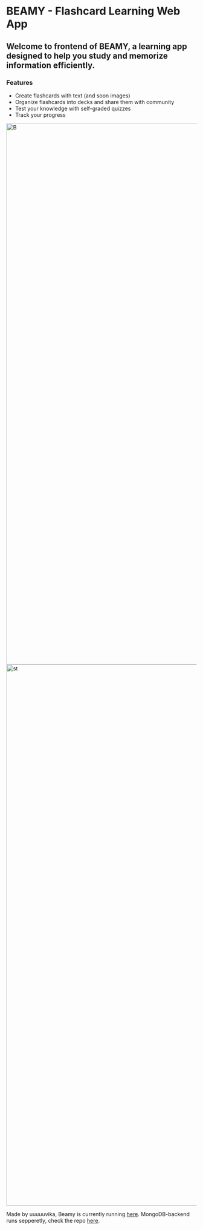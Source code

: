 # BEAMY - Flashcard Learning Web App

## Welcome to frontend of BEAMY, a learning app designed to help you study and memorize information efficiently.

### Features
- Create flashcards with text (and soon images)
- Organize flashcards into decks and share them with community
- Test your knowledge with self-graded quizzes
- Track your progress
<img width="1431" alt="B" src="https://user-images.githubusercontent.com/47716922/209558834-130409cb-6b82-4361-9363-72f8dc22a906.png">
<img width="1431" alt="st" src="https://user-images.githubusercontent.com/47716922/209656096-72773927-aee3-4810-8b6e-c84716ca2782.png">

Made by uuuuuvika, Beamy is currently running <a href="https://beamy.netlify.app/">here</a>. MongoDB-backend runs sepperetly, check the repo <a href="https://github.com/uuuuuvika/BEAMY-server">here</a>.
